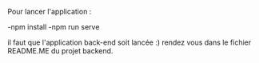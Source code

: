 Pour lancer l'application : 

-npm install
-npm run serve

il faut que l'application back-end soit lancée :)
rendez vous dans le fichier README.ME du projet backend.